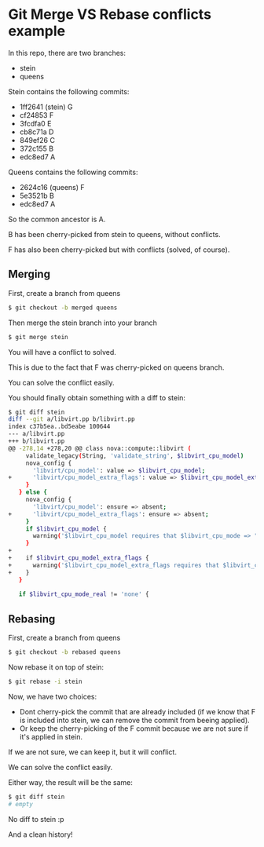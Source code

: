 # Git Merge VS Rebase conflicts example

In this repo, there are two branches:
 * stein
 * queens

Stein contains the following commits:

 * 1ff2641 (stein) G
 * cf24853 F
 * 3fcdfa0 E
 * cb8c71a D
 * 849ef26 C
 * 372c155 B
 * edc8ed7 A

Queens contains the following commits:

 * 2624c16 (queens) F
 * 5e3521b B
 * edc8ed7 A

So the common ancestor is A.

B has been cherry-picked from stein to queens, without conflicts.

F has also been cherry-picked but with conflicts (solved, of course).

## Merging

First, create a branch from queens

```bash
$ git checkout -b merged queens
```

Then merge the stein branch into your branch
```bash
$ git merge stein
```

You will have a conflict to solved.

This is due to the fact that F was cherry-picked on queens branch.

You can solve the conflict easily.

You should finally obtain something with a diff to stein:

```bash
$ git diff stein
diff --git a/libvirt.pp b/libvirt.pp
index c37b5ea..bd5eabe 100644
--- a/libvirt.pp
+++ b/libvirt.pp
@@ -278,14 +278,20 @@ class nova::compute::libvirt (
     validate_legacy(String, 'validate_string', $libvirt_cpu_model)
     nova_config {
       'libvirt/cpu_model': value => $libvirt_cpu_model;
+      'libvirt/cpu_model_extra_flags': value => $libvirt_cpu_model_extra_flags;
     }
   } else {
     nova_config {
       'libvirt/cpu_model': ensure => absent;
+      'libvirt/cpu_model_extra_flags': ensure => absent;
     }
     if $libvirt_cpu_model {
       warning('$libvirt_cpu_model requires that $libvirt_cpu_mode => "custom" and will be ignored')
     }
+
+    if $libvirt_cpu_model_extra_flags {
+      warning('$libvirt_cpu_model_extra_flags requires that $libvirt_cpu_mode => "custom" and will be ignored')
+    }
   }
 
   if $libvirt_cpu_mode_real != 'none' {

```

## Rebasing

First, create a branch from queens

```bash
$ git checkout -b rebased queens
```

Now rebase it on top of stein:

```bash
$ git rebase -i stein
```

Now, we have two choices:

 * Dont cherry-pick the commit that are already included (if we know that F is included into stein, we can remove the commit from beeing applied).
 * Or keep the cherry-picking of the F commit because we are not sure if it's applied in stein.

If we are not sure, we can keep it, but it will conflict.

We can solve the conflict easily.

Either way, the result will be the same:

```bash
$ git diff stein
# empty
```

No diff to stein :p

And a clean history!

